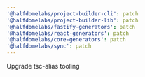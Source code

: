 ```yaml
---
'@halfdomelabs/project-builder-cli': patch
'@halfdomelabs/project-builder-lib': patch
'@halfdomelabs/fastify-generators': patch
'@halfdomelabs/react-generators': patch
'@halfdomelabs/core-generators': patch
'@halfdomelabs/sync': patch
---
```


Upgrade tsc-alias tooling

